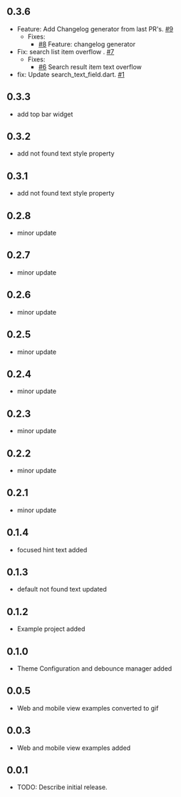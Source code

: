 ## 0.3.6
- Feature: Add Changelog generator from last PR's. [#9](https://github.com/AcarFurkan/overlay_search/pull/9)
  - Fixes:
    - [#8](https://github.com/AcarFurkan/overlay_search/issues/8) Feature: changelog generator
- Fix: search list item overflow . [#7](https://github.com/AcarFurkan/overlay_search/pull/7)
  - Fixes:
    - [#6](https://github.com/AcarFurkan/overlay_search/issues/6) Search result item text overflow 
- fix: Update search_text_field.dart. [#1](https://github.com/AcarFurkan/overlay_search/pull/1)
## 0.3.3

* add top bar widget

## 0.3.2

* add not found text style property 

## 0.3.1

* add not found text style property

## 0.2.8

* minor update

## 0.2.7

* minor update

## 0.2.6

* minor update

## 0.2.5

* minor update

## 0.2.4

* minor update

## 0.2.3

* minor update

## 0.2.2

* minor update

## 0.2.1

* minor update

## 0.1.4

* focused hint text added 

## 0.1.3 

* default not found text updated

## 0.1.2    

* Example project added

## 0.1.0

* Theme Configuration and debounce manager added 

## 0.0.5

* Web and mobile view examples converted to gif

## 0.0.3

* Web and mobile view examples added

## 0.0.1

* TODO: Describe initial release.

